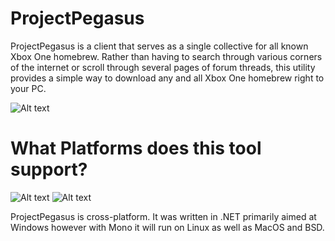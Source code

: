 
# ProjectPegasus
ProjectPegasus is a client that serves as a single collective for
all known Xbox One homebrew. Rather than having to search through various corners
of the internet or scroll through several pages of forum threads, this utility provides a
simple way to download any and all Xbox One homebrew right to your PC. 

![Alt text](https://upload.vstanced.com/images/2017/09/19/mOh.png "ProjectPegasus")

# What Platforms does this tool support?
![Alt text](http://itsegment.net/wp-content/uploads/2017/01/linux-windows-mac.png "ProjectPegasus")
![Alt text](https://cn.pling.com/img//hive/content-pre1/112422-1.png "ProjectPegasus")

ProjectPegasus is cross-platform. It was written in .NET primarily aimed at Windows however with 
Mono it will run on Linux as well as MacOS and BSD.










